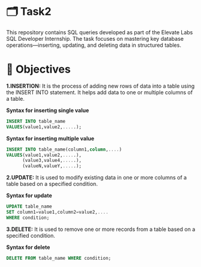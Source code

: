 # 🗂️ Task2 
This repository contains SQL queries developed as part of the Elevate Labs SQL Developer Internship. The task focuses on mastering key database operations—inserting, updating, and deleting data in structured tables. 
# 🎯 Objectives 
**1.INSERTION:**
It is the process of adding new rows of data into a table using the INSERT INTO statement. It helps add data to one or multiple columns of a table. 


**Syntax for inserting single value**
```sql
INSERT INTO table_name 
VALUES(value1,value2,.....);
```
**Syntax for inserting multiple value**
```sql
INSERT INTO table_name(column1,column,....) 
VALUES(value1,value2,.....), 
      (value3,value4,.....), 
      (valueN,valueY,.....);
```
**2.UPDATE:**
It is used to modify existing data in one or more columns of a table based on a specified condition. 


**Syntax for update**
```sql
UPDATE table_name 
SET column1=value1,column2=value2,....
WHERE condition;
```
**3.DELETE:**
It is used to remove one or more records from a table based on a specified condition. 


**Syntax for delete**
```sql
DELETE FROM table_name WHERE condition;
```
